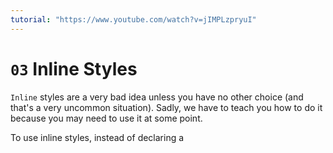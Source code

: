 ```yaml
---
tutorial: "https://www.youtube.com/watch?v=jIMPLzpryuI"
---
```


# `03` Inline Styles

`Inline` styles are a very bad idea unless you have no other choice (and that's a very uncommon situation). Sadly, we have to teach you how to do it because you may need to use it at some point.

To use inline styles, instead of declaring a <style> tag in the header of the document, you have to set the "style" attribute of any element with the CSS code you need to apply to that specific element.

For example:

```html
<a href="google.com" style="color: red; font-size: 14px;">Go to google</a>
```

Will set the color of that specific link to red and the font-size to 14px

*You can append as many CSS rules as you want, within the same line, separated by a semicolon.*

## 📝 Instructions:

1. Set an inline style to change the background color of the table to green. For this exercise, do NOT use styles.css :(


### 💡 Hint:

- How to use the background-color: http://lmgtfy.com/?q=css+inline+style
